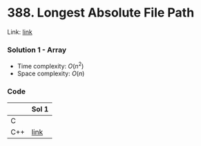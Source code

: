 # 388. Longest Absolute File Path
Link: [link](https://leetcode.com/problems/longest-absolute-file-path/)

### Solution 1 - Array
* Time complexity: $O(n^2)$
* Space complexity: $O(n)$

### Code
||Sol 1|
|-|-|
|C||
|C++|[link](./sol_1/main.cpp)|